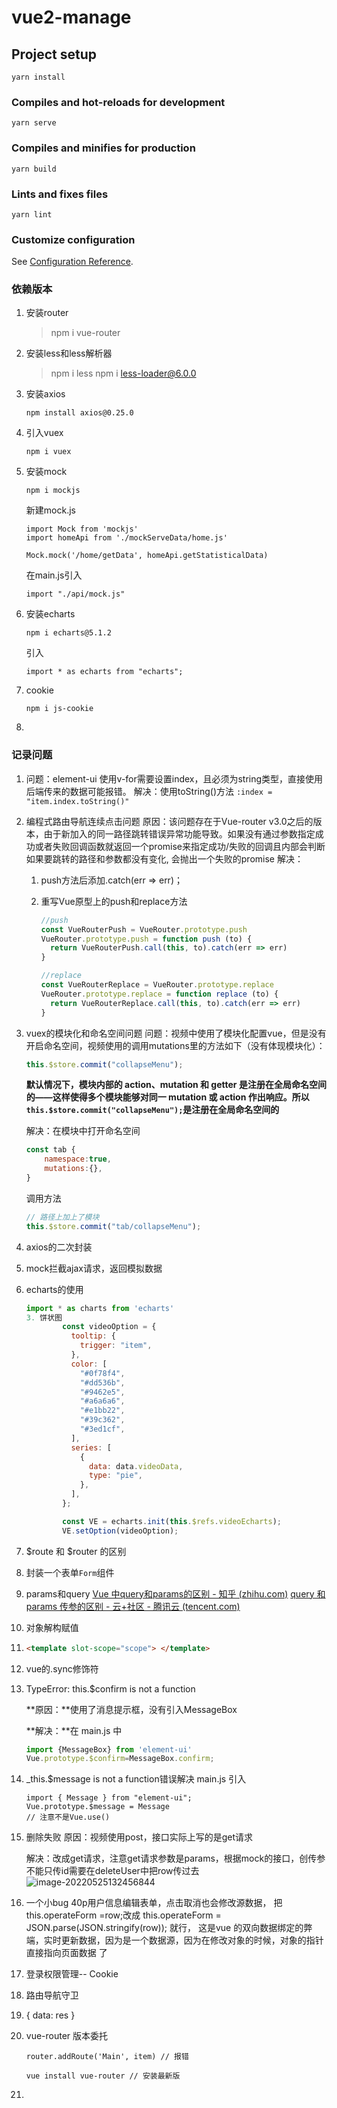 # vue2-manage

## Project setup
```
yarn install
```

### Compiles and hot-reloads for development
```
yarn serve
```

### Compiles and minifies for production
```
yarn build
```

### Lints and fixes files
```
yarn lint
```

### Customize configuration
See [Configuration Reference](https://cli.vuejs.org/config/).

### 依赖版本
1. 安装router 
   
   > npm i vue-router
   
2. 安装less和less解析器
   > npm i less
   > npm i less-loader@6.0.0
   
3. 安装axios

   ```
   npm install axios@0.25.0
   ```

4. 引入vuex

   ```
   npm i vuex
   ```

   

5. 安装mock

   ```
   npm i mockjs
   ```

   新建mock.js

   ```
   import Mock from 'mockjs'
   import homeApi from './mockServeData/home.js'
   
   Mock.mock('/home/getData', homeApi.getStatisticalData)
   ```

   在main.js引入

   ```
   import "./api/mock.js"
   ```

   

6. 安装echarts

   ```
   npm i echarts@5.1.2
   ```

   引入

   ```
   import * as echarts from "echarts";
   ```

7. cookie

   ```
   npm i js-cookie
   ```

   

3. 

### 记录问题
1. 问题：element-ui 使用v-for需要设置index，且必须为string类型，直接使用后端传来的数据可能报错。
   解决：使用toString()方法  `:index = "item.index.toString()"`
   
2. 编程式路由导航连续点击问题
   原因：该问题存在于Vue-router v3.0之后的版本，由于新加入的同一路径跳转错误异常功能导致。如果没有通过参数指定成功或者失败回调函数就返回一个promise来指定成功/失败的回调且内部会判断如果要跳转的路径和参数都没有变化, 会抛出一个失败的promise
   解决：
   1. push方法后添加.catch(err => err)；
   
   2. 重写Vue原型上的push和replace方法
   
      ```js
      //push
      const VueRouterPush = VueRouter.prototype.push
      VueRouter.prototype.push = function push (to) {
        return VueRouterPush.call(this, to).catch(err => err)
      }
      
      //replace
      const VueRouterReplace = VueRouter.prototype.replace
      VueRouter.prototype.replace = function replace (to) {
        return VueRouterReplace.call(this, to).catch(err => err)
      }
      ```
   
3. vuex的模块化和命名空间问题
   问题：视频中使用了模块化配置vue，但是没有开启命名空间，视频使用的调用mutations里的方法如下（没有体现模块化）：

   ```js
   this.$store.commit("collapseMenu");
   
   ```

   **默认情况下，模块内部的 action、mutation 和 getter 是注册在全局命名空间的——这样使得多个模块能够对同一 mutation 或 action 作出响应。所以`this.$store.commit("collapseMenu");`是注册在全局命名空间的**

   解决：在模块中打开命名空间

   ```js
   const tab {
       namespace:true,
       mutations:{},
   }
   ```

   调用方法

   ```js
   // 路径上加上了模块
   this.$store.commit("tab/collapseMenu");
   ```

   

4. axios的二次封装

5. mock拦截ajax请求，返回模拟数据

6. echarts的使用

   ```js
   import * as charts from 'echarts'
   3. 饼状图
           const videoOption = {
             tooltip: {
               trigger: "item",
             },
             color: [
               "#0f78f4",
               "#dd536b",
               "#9462e5",
               "#a6a6a6",
               "#e1bb22",
               "#39c362",
               "#3ed1cf",
             ],
             series: [
               {
                 data: data.videoData,
                 type: "pie",
               },
             ],
           };
   
           const VE = echarts.init(this.$refs.videoEcharts);
           VE.setOption(videoOption);
   ```

   

7. $route 和 $router 的区别

8. 封装一个表单`Form`组件

9. params和query
   [Vue 中query和params的区别 - 知乎 (zhihu.com)](https://zhuanlan.zhihu.com/p/349408545)
   [query 和 params 传参的区别 - 云+社区 - 腾讯云 (tencent.com)](https://cloud.tencent.com/developer/article/1848975)

10. 对象解构赋值

11. ```html
    <template slot-scope="scope"> </template>
    ```

12. vue的.sync修饰符

13. TypeError: this.$confirm is not a function

    **原因：**使用了消息提示框，没有引入MessageBox

    **解决：**在 main.js 中 

    ```js
    import {MessageBox} from 'element-ui'
    Vue.prototype.$confirm=MessageBox.confirm;
    ```

14. _this.$message is not a function错误解决
    main.js 引入

    ```
    import { Message } from "element-ui";
    Vue.prototype.$message = Message
    // 注意不是Vue.use()
    ```

15. 删除失败
    原因：视频使用post，接口实际上写的是get请求

    解决：改成get请求，注意get请求参数是params，根据mock的接口，创传参不能只传id需要在deleteUser中把row传过去
    ![image-20220525132456844](C:\Users\mayonnaise\AppData\Roaming\Typora\typora-user-images\image-20220525132456844.png)

16. 一个小bug  40p用户信息编辑表单，点击取消也会修改源数据，
    把 this.operateForm =row;改成
    this.operateForm = JSON.parse(JSON.stringify(row)); 就行，
    这是vue 的双向数据绑定的弊端，实时更新数据，因为是一个数据源，因为在修改对象的时候，对象的指针直接指向页面数据 了

17. 登录权限管理-- Cookie

18. 路由导航守卫

19. { data: res }

20. vue-router 版本委托

    ```
    router.addRoute('Main', item) // 报错
    
    vue install vue-router // 安装最新版
    ```

    

21. 